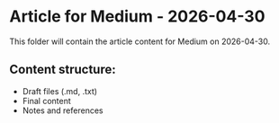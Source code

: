 # Article for Medium - 2026-04-30

This folder will contain the article content for Medium on 2026-04-30.

## Content structure:
- Draft files (.md, .txt)
- Final content
- Notes and references
